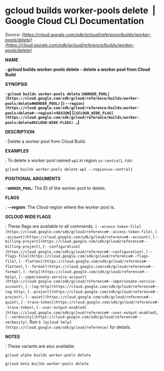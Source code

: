 # gcloud builds worker-pools delete  |  Google Cloud CLI Documentation

*Source: [https://cloud.google.com/sdk/gcloud/reference/builds/worker-pools/delete](https://cloud.google.com/sdk/gcloud/reference/builds/worker-pools/delete)*

**NAME**

: **gcloud builds worker-pools delete - delete a worker pool from Cloud Build**

**SYNOPSIS**

: **`gcloud builds worker-pools delete` `[WORKER_POOL](https://cloud.google.com/sdk/gcloud/reference/builds/worker-pools/delete#WORKER_POOL)` [`[--region](https://cloud.google.com/sdk/gcloud/reference/builds/worker-pools/delete#--region)`=`REGION`] [`[GCLOUD_WIDE_FLAG](https://cloud.google.com/sdk/gcloud/reference/builds/worker-pools/delete#GCLOUD-WIDE-FLAGS) …`]**

**DESCRIPTION**

: Delete a worker pool from Cloud Build.

**EXAMPLES**

: To delete a worker pool named `wp1` in region
`us-central1`, run:

```
gcloud builds worker-pools delete wp1 --region=us-central1
```

**POSITIONAL ARGUMENTS**

: **`WORKER_POOL`**:
The ID of the worker pool to delete.

**FLAGS**

: **--region**:
The Cloud region where the worker pool is.

**GCLOUD WIDE FLAGS**

: These flags are available to all commands: `[--access-token-file](https://cloud.google.com/sdk/gcloud/reference#--access-token-file)`,
`[--account](https://cloud.google.com/sdk/gcloud/reference#--account)`, `[--billing-project](https://cloud.google.com/sdk/gcloud/reference#--billing-project)`,
`[--configuration](https://cloud.google.com/sdk/gcloud/reference#--configuration)`,
`[--flags-file](https://cloud.google.com/sdk/gcloud/reference#--flags-file)`,
`[--flatten](https://cloud.google.com/sdk/gcloud/reference#--flatten)`, `[--format](https://cloud.google.com/sdk/gcloud/reference#--format)`, `[--help](https://cloud.google.com/sdk/gcloud/reference#--help)`, `[--impersonate-service-account](https://cloud.google.com/sdk/gcloud/reference#--impersonate-service-account)`,
`[--log-http](https://cloud.google.com/sdk/gcloud/reference#--log-http)`,
`[--project](https://cloud.google.com/sdk/gcloud/reference#--project)`, `[--quiet](https://cloud.google.com/sdk/gcloud/reference#--quiet)`, `[--trace-token](https://cloud.google.com/sdk/gcloud/reference#--trace-token)`, `[--user-output-enabled](https://cloud.google.com/sdk/gcloud/reference#--user-output-enabled)`,
`[--verbosity](https://cloud.google.com/sdk/gcloud/reference#--verbosity)`.
Run `$ [gcloud help](https://cloud.google.com/sdk/gcloud/reference)` for details.

**NOTES**

: These variants are also available:

```
gcloud alpha builds worker-pools delete
```

```
gcloud beta builds worker-pools delete
```